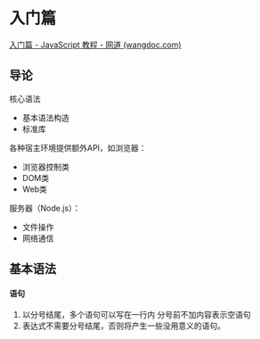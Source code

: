 # 入门篇

[入门篇 - JavaScript 教程 - 网道 (wangdoc.com)](https://wangdoc.com/javascript/basic/)

## 导论

核心语法

+ 基本语法构造
+ 标准库

各种宿主环境提供额外API，如浏览器：

+ 浏览器控制类
+ DOM类
+ Web类

服务器（Node.js）：

+ 文件操作
+ 网络通信

## 基本语法

#### 语句

1. 以分号结尾，多个语句可以写在一行内
   分号前不加内容表示空语句
2. 表达式不需要分号结尾，否则将产生一些没用意义的语句。

